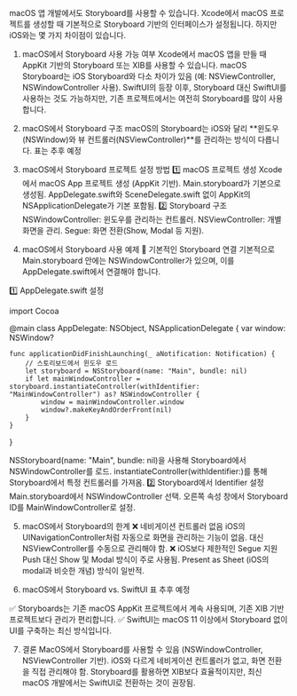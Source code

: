 macOS 앱 개발에서도 Storyboard를 사용할 수 있습니다.
 Xcode에서 macOS 프로젝트를 생성할 때 기본적으로 Storyboard 기반의 인터페이스가 설정됩니다.
 하지만 iOS와는 몇 가지 차이점이 있습니다.

1. macOS에서 Storyboard 사용 가능 여부
Xcode에서 macOS 앱을 만들 때 AppKit 기반의 Storyboard 또는 XIB를 사용할 수 있습니다.
macOS Storyboard는 iOS Storyboard와 다소 차이가 있음 (예: NSViewController, NSWindowController 사용).
SwiftUI의 등장 이후, Storyboard 대신 SwiftUI를 사용하는 것도 가능하지만, 기존 프로젝트에서는 여전히 Storyboard를 많이 사용합니다.

2. macOS에서 Storyboard 구조
macOS의 Storyboard는 iOS와 달리 **윈도우(NSWindow)와 뷰 컨트롤러(NSViewController)**를 관리하는 방식이 다릅니다.
표는 추후 예정


3. macOS에서 Storyboard 프로젝트 설정 방법
1️⃣ macOS 프로젝트 생성
Xcode에서 macOS App 프로젝트 생성 (AppKit 기반).
Main.storyboard가 기본으로 생성됨.
AppDelegate.swift와 SceneDelegate.swift 없이 AppKit의 NSApplicationDelegate가 기본 포함됨.
2️⃣ Storyboard 구조
NSWindowController: 윈도우를 관리하는 컨트롤러.
NSViewController: 개별 화면을 관리.
Segue: 화면 전환(Show, Modal 등 지원).

4. macOS에서 Storyboard 사용 예제
🔹 기본적인 Storyboard 연결
기본적으로 Main.storyboard 안에는 NSWindowController가 있으며,
 이를 AppDelegate.swift에서 연결해야 합니다.

1️⃣ AppDelegate.swift 설정

import Cocoa

@main
class AppDelegate: NSObject, NSApplicationDelegate {
    var window: NSWindow?

    func applicationDidFinishLaunching(_ aNotification: Notification) {
        // 스토리보드에서 윈도우 로드
        let storyboard = NSStoryboard(name: "Main", bundle: nil)
        if let mainWindowController = storyboard.instantiateController(withIdentifier: "MainWindowController") as? NSWindowController {
            window = mainWindowController.window
            window?.makeKeyAndOrderFront(nil)
        }
    }
}


NSStoryboard(name: "Main", bundle: nil)을 사용해 Storyboard에서 NSWindowController를 로드.
instantiateController(withIdentifier:)를 통해 Storyboard에서 특정 컨트롤러를 가져옴.
2️⃣ Storyboard에서 Identifier 설정
Main.storyboard에서 NSWindowController 선택.
오른쪽 속성 창에서 Storyboard ID를 MainWindowController로 설정.

5. macOS에서 Storyboard의 한계
❌ 네비게이션 컨트롤러 없음
iOS의 UINavigationController처럼 자동으로 화면을 관리하는 기능이 없음.
대신 NSViewController를 수동으로 관리해야 함.
❌ iOS보다 제한적인 Segue 지원
Push 대신 Show 및 Modal 방식이 주로 사용됨.
Present as Sheet (iOS의 modal과 비슷한 개념) 방식이 일반적.

6. macOS에서 Storyboard vs. SwiftUI
표 추후 예정

✅ Storyboards는 기존 macOS AppKit 프로젝트에서 계속 사용되며, 기존 XIB 기반 프로젝트보다 관리가 편리합니다.
 ✅ SwiftUI는 macOS 11 이상에서 Storyboard 없이 UI를 구축하는 최신 방식입니다.

7. 결론
MacOS에서 Storyboard를 사용할 수 있음 (NSWindowController, NSViewController 기반).
iOS와 다르게 네비게이션 컨트롤러가 없고, 화면 전환을 직접 관리해야 함.
Storyboard를 활용하면 XIB보다 효율적이지만, 최신 macOS 개발에서는 SwiftUI로 전환하는 것이 권장됨.


